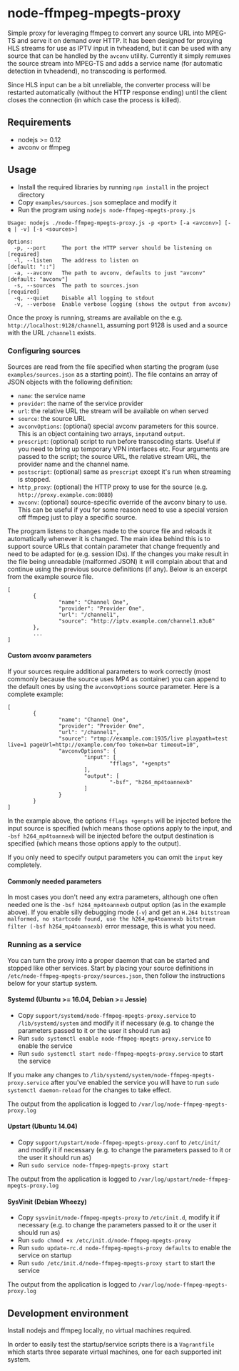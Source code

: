 node-ffmpeg-mpegts-proxy
========================

Simple proxy for leveraging ffmpeg to convert any source URL into MPEG-TS and serve it on demand over HTTP. It has been 
designed for proxying HLS streams for use as IPTV input in tvheadend, but it can be used with any source that can be 
handled by the `avconv` utility. Currently it simply remuxes the source stream into MPEG-TS and adds a service name 
(for automatic detection in tvheadend), no transcoding is performed.

Since HLS input can be a bit unreliable, the converter process will be restarted automatically (without the HTTP 
response ending) until the client closes the connection (in which case the process is killed).

## Requirements

* nodejs >= 0.12
* avconv or ffmpeg

## Usage

* Install the required libraries by running `npm install` in the project directory
* Copy `examples/sources.json` someplace and modify it
* Run the program using `nodejs node-ffmpeg-mpegts-proxy.js`

```
Usage: nodejs ./node-ffmpeg-mpegts-proxy.js -p <port> [-a <avconv>] [-q | -v] [-s <sources>]

Options:
  -p, --port     The port the HTTP server should be listening on            [required]
  -l, --listen   The address to listen on                                   [default: "::"]
  -a, --avconv   The path to avconv, defaults to just "avconv"              [default: "avconv"]
  -s, --sources  The path to sources.json                                   [required]
  -q, --quiet    Disable all logging to stdout
  -v, --verbose  Enable verbose logging (shows the output from avconv)
```

Once the proxy is running, streams are available on the e.g. `http://localhost:9128/channel1`, assuming port 9128 is 
used and a source with the URL `/channel1` exists.

### Configuring sources

Sources are read from the file specified when starting the program (use `examples/sources.json` as a starting point). 
The file contains an array of JSON objects with the following definition:

* `name`: the service name
* `provider`: the name of the service provider
* `url`: the relative URL the stream will be available on when served
* `source`: the source URL
* `avconvOptions`: (optional) special avconv parameters for this source. This is an object containing two arrays, 
`input`and `output`.
* `prescript`: (optional) script to run before transcoding starts. Useful if you need to bring up temporary VPN 
interfaces etc. Four arguments are passed to the script; the source URL, the relative stream URL, the provider name 
and the channel name.
* `postscript`: (optional) same as `prescript` except it's run when streaming is stopped.
* `http_proxy`: (optional) the HTTP proxy to use for the source (e.g. `http://proxy.example.com:8080`)
* `avconv`: (optional) source-specific override of the avconv binary to use. This can be useful if you for some reason 
need to use a special version off ffmpeg just to play a specific source.

The program listens to changes made to the source file and reloads it automatically whenever it is changed. The main 
idea behind this is to support source URLs that contain parameter that change frequently and need to be adapted for 
(e.g. session IDs). If the changes you make result in the file being unreadable (malformed JSON) it will complain 
about that and continue using the previous source definitions (if any). Below is an excerpt from the example source 
file.

```
[
        {
                "name": "Channel One",
                "provider": "Provider One",
                "url": "/channel1",
                "source": "http://iptv.example.com/channel1.m3u8"
        },
        ...
]
```

#### Custom avconv parameters

If your sources require additional parameters to work correctly (most commonly because the source uses MP4 as 
container) you can append to the default ones by using the `avconvOptions` source parameter. Here is a complete 
example:

```
[
        {
                "name": "Channel One",
                "provider": "Provider One",
                "url": "/channel1",
                "source": "rtmp://example.com:1935/live playpath=test live=1 pageUrl=http://example.com/foo token=bar timeout=10",
                "avconvOptions": {
                        "input": [
                                "fflags", "+genpts"
                        ],
                        "output": [
                                "-bsf", "h264_mp4toannexb"
                        ]
                }
        }
]
```

In the example above, the options `fflags +genpts` will be injected before the input source is specified (which means 
those options apply to the input, and `-bsf h264_mp4toannexb` will be injected before the output destination is 
specified (which means those options apply to the output).

If you only need to specify output parameters you can omit the `input` key completely.

#### Commonly needed parameters

In most cases you don't need any extra parameters, although one often needed one is the `-bsf h264_mp4toannexb` output 
option (as in the example above). If you enable silly debugging mode (`-v`) and get an 
`H.264 bitstream malformed, no startcode found, use the h264_mp4toannexb bitstream filter (-bsf h264_mp4toannexb)` 
error message, this is what you need.

### Running as a service

You can turn the proxy into a proper daemon that can be started and stopped like other services. Start by placing your 
source definitions in `/etc/node-ffmpeg-mpegts-proxy/sources.json`, then follow the instructions below for your 
startup system.

#### Systemd (Ubuntu >= 16.04, Debian >= Jessie)

* Copy `support/systemd/node-ffmpeg-mpegts-proxy.service` to `/lib/systemd/system` and modify it if necessary (e.g. 
to change the parameters passed to it or the user it should run as)
* Run `sudo systemctl enable node-ffmpeg-mpegts-proxy.service` to enable the service
* Run `sudo systemctl start node-ffmpeg-mpegts-proxy.service` to start the service

If you make any changes to `/lib/systemd/system/node-ffmpeg-mpegts-proxy.service` after you've enabled the service you 
will have to run `sudo systemctl daemon-reload` for the changes to take effect.

The output from the application is logged to `/var/log/node-ffmpeg-mpegts-proxy.log`

#### Upstart (Ubuntu 14.04)

* Copy `support/upstart/node-ffmpeg-mpegts-proxy.conf` to `/etc/init/` and modify it if necessary (e.g. to change the 
parameters passed to it or the user it should run as)
* Run `sudo service node-ffmpeg-mpegts-proxy start`

The output from the application is logged to `/var/log/upstart/node-ffmpeg-mpegts-proxy.log`

#### SysVinit (Debian Wheezy)

* Copy `sysvinit/node-ffmpeg-mpegts-proxy` to `/etc/init.d`, modify it if necessary (e.g. to change the parameters 
passed to it or the user it should run as)
* Run `sudo chmod +x /etc/init.d/node-ffmpeg-mpegts-proxy`
* Run `sudo update-rc.d node-ffmpeg-mpegts-proxy defaults` to enable the service on startup
* Run `sudo /etc/init.d/node-ffmpeg-mpegts-proxy start` to start the service

The output from the application is logged to `/var/log/node-ffmpeg-mpegts-proxy.log`

## Development environment

Install nodejs and ffmpeg locally, no virtual machines required.

In order to easily test the startup/service scripts there is a `Vagrantfile` which starts three separate virtual 
machines, one for each supported init system.
